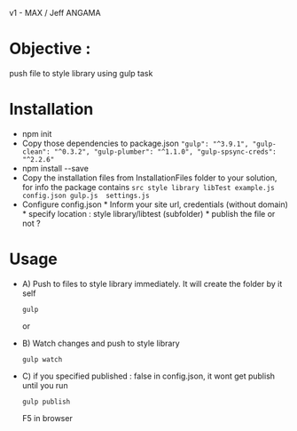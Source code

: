 v1  - MAX / Jeff ANGAMA

# Objective : 
push file to style library using gulp task


# Installation

* npm init
* Copy those dependencies to package.json
        ```
        "gulp": "^3.9.1",
        "gulp-clean": "^0.3.2",
        "gulp-plumber": "^1.1.0",
        "gulp-spsync-creds": "^2.2.6"
        ```
* npm install --save
* Copy the installation files from InstallationFiles folder to your solution, for info the package contains
        ```
        src
            style library
                libTest
                    example.js
        config.json
        gulp.js 
        settings.js
        ```
* Configure config.json
        * Inform your site url, credentials (without domain)
        * specify location : style library/libtest (subfolder)
        * publish the file or not ?

# Usage

* A) Push to files to style library immediately. It will create the folder by it self
    ```
    gulp 
    ```

    or 

* B) Watch changes and push to style library
    ```
    gulp watch
    ```

* C) if you specified published : false in config.json, it wont get publish until you run
    ```
    gulp publish
    ```
    
    F5 in browser